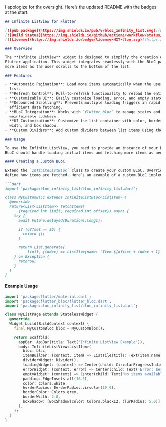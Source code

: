 I apologize for the oversight. Here’s the updated README with the badges at the start:

```md
## Infinite ListView for Flutter

[![pub package](https://img.shields.io/pub/v/bloc_infinity_list.svg)](https://pub.dev/packages/bloc_infinity_list)
[![Build Status](https://img.shields.io/github/actions/workflow/status/frenkydema/bloc_infinity_list/flutter.yml)](https://github.com/frenkydema/bloc_infinity_list/actions/workflows/flutter.yml)
[![License](https://img.shields.io/badge/license-MIT-blue.svg)](https://opensource.org/licenses/MIT)

### Overview

The **Infinite ListView** widget is designed to simplify the creation of paginated lists in your
Flutter application. This widget integrates seamlessly with the BLoC pattern and allows you to load
more items as the user scrolls to the bottom of the list.

### Features

- **Automatic Pagination**: Load more items automatically when the user reaches the bottom of the
  list.
- **Refresh Control**: Pull-to-refresh functionality to reload the entire list.
- **Customizable UI**: Easily customize loading, error, and empty state widgets.
- **Debounced Scrolling**: Prevents multiple loading triggers in rapid succession, ensuring
  efficient data fetching.
- **BLoC Integration**: Works with `flutter_bloc` to manage states and events, ensuring a clean and
  maintainable codebase.
- **UI Customization**: Customize the list container with color, border radius, border color, border
  width, and box shadow.
- **Custom Dividers**: Add custom dividers between list items using the `dividerWidget`.

### Usage

To use the Infinite ListView, you need to provide an instance of your BLoC and an item builder. The
BLoC should handle loading initial items and fetching more items as needed.

#### Creating a Custom BLoC

Extend the `InfiniteListBloc` class to create your custom BLoC. Override the `fetchItems` method to
define how items are fetched. Here’s an example of a custom BLoC implementation:

```dart
import 'package:bloc_infinity_list/bloc_infinity_list.dart';

class MyCustomBloc extends InfiniteListBloc<ListItem> {
  @override
  Future<List<ListItem>> fetchItems(
      {required int limit, required int offset}) async {
    try {
      await Future.delayed(Durations.long1);

      if (offset >= 50) {
        return [];
      }

      return List.generate(
          limit, (index) => ListItem(name: 'Item ${offset + index + 1}'));
    } on Exception {
      rethrow;
    }
  }
}
```

#### Example Usage

```dart
import 'package:flutter/material.dart';
import 'package:flutter_bloc/flutter_bloc.dart';
import 'package:bloc_infinity_list/bloc_infinity_list.dart';

class MyListPage extends StatelessWidget {
  @override
  Widget build(BuildContext context) {
    final MyCustomBloc bloc = MyCustomBloc();

    return Scaffold(
      appBar: AppBar(title: Text('Infinite ListView Example')),
      body: InfiniteListView<ListItem>(
        bloc: bloc,
        itemBuilder: (context, item) => ListTile(title: Text(item.name)),
        dividerWidget: Divider(),
        loadingWidget: (context) => Center(child: CircularProgressIndicator()),
        errorWidget: (context, error) => Center(child: Text('Error: $error')),
        emptyWidget: (context) => Center(child: Text('No items available')),
        padding: EdgeInsets.all(16.0),
        color: Colors.white,
        borderRadius: BorderRadius.circular(10.0),
        borderColor: Colors.grey,
        borderWidth: 2.0,
        boxShadow: [BoxShadow(color: Colors.black12, blurRadius: 5.0)],
      ),
    );
  }
}
```